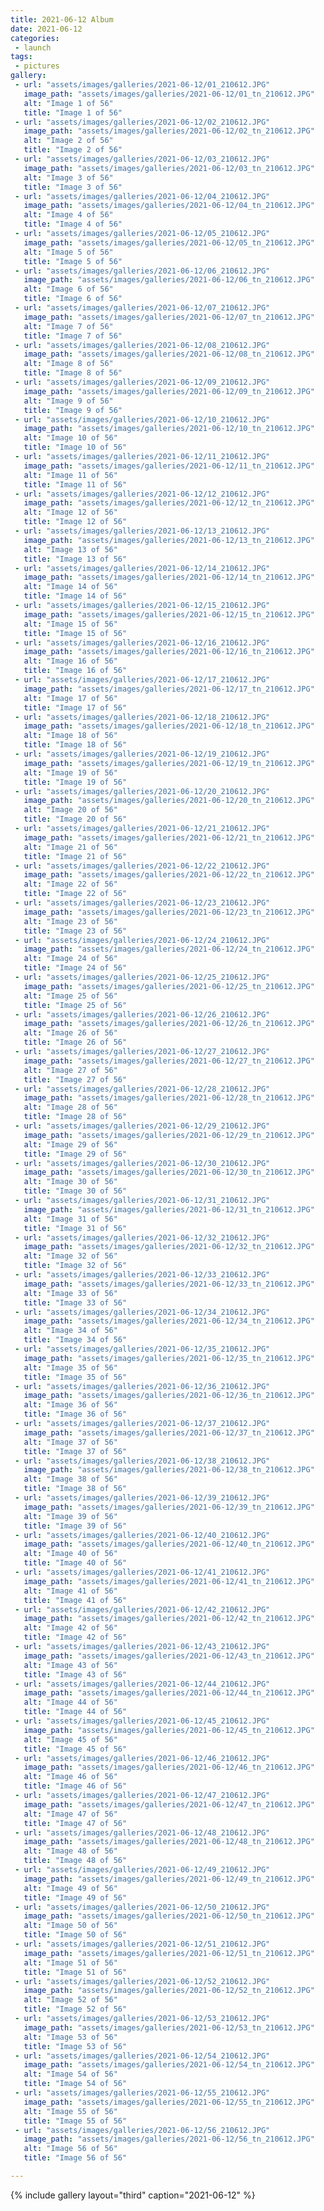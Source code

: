 ```yaml
---
title: 2021-06-12 Album
date: 2021-06-12
categories:
 - launch
tags:
 - pictures
gallery:
 - url: "assets/images/galleries/2021-06-12/01_210612.JPG"
   image_path: "assets/images/galleries/2021-06-12/01_tn_210612.JPG"
   alt: "Image 1 of 56"
   title: "Image 1 of 56"
 - url: "assets/images/galleries/2021-06-12/02_210612.JPG"
   image_path: "assets/images/galleries/2021-06-12/02_tn_210612.JPG"
   alt: "Image 2 of 56"
   title: "Image 2 of 56"
 - url: "assets/images/galleries/2021-06-12/03_210612.JPG"
   image_path: "assets/images/galleries/2021-06-12/03_tn_210612.JPG"
   alt: "Image 3 of 56"
   title: "Image 3 of 56"
 - url: "assets/images/galleries/2021-06-12/04_210612.JPG"
   image_path: "assets/images/galleries/2021-06-12/04_tn_210612.JPG"
   alt: "Image 4 of 56"
   title: "Image 4 of 56"
 - url: "assets/images/galleries/2021-06-12/05_210612.JPG"
   image_path: "assets/images/galleries/2021-06-12/05_tn_210612.JPG"
   alt: "Image 5 of 56"
   title: "Image 5 of 56"
 - url: "assets/images/galleries/2021-06-12/06_210612.JPG"
   image_path: "assets/images/galleries/2021-06-12/06_tn_210612.JPG"
   alt: "Image 6 of 56"
   title: "Image 6 of 56"
 - url: "assets/images/galleries/2021-06-12/07_210612.JPG"
   image_path: "assets/images/galleries/2021-06-12/07_tn_210612.JPG"
   alt: "Image 7 of 56"
   title: "Image 7 of 56"
 - url: "assets/images/galleries/2021-06-12/08_210612.JPG"
   image_path: "assets/images/galleries/2021-06-12/08_tn_210612.JPG"
   alt: "Image 8 of 56"
   title: "Image 8 of 56"
 - url: "assets/images/galleries/2021-06-12/09_210612.JPG"
   image_path: "assets/images/galleries/2021-06-12/09_tn_210612.JPG"
   alt: "Image 9 of 56"
   title: "Image 9 of 56"
 - url: "assets/images/galleries/2021-06-12/10_210612.JPG"
   image_path: "assets/images/galleries/2021-06-12/10_tn_210612.JPG"
   alt: "Image 10 of 56"
   title: "Image 10 of 56"
 - url: "assets/images/galleries/2021-06-12/11_210612.JPG"
   image_path: "assets/images/galleries/2021-06-12/11_tn_210612.JPG"
   alt: "Image 11 of 56"
   title: "Image 11 of 56"
 - url: "assets/images/galleries/2021-06-12/12_210612.JPG"
   image_path: "assets/images/galleries/2021-06-12/12_tn_210612.JPG"
   alt: "Image 12 of 56"
   title: "Image 12 of 56"
 - url: "assets/images/galleries/2021-06-12/13_210612.JPG"
   image_path: "assets/images/galleries/2021-06-12/13_tn_210612.JPG"
   alt: "Image 13 of 56"
   title: "Image 13 of 56"
 - url: "assets/images/galleries/2021-06-12/14_210612.JPG"
   image_path: "assets/images/galleries/2021-06-12/14_tn_210612.JPG"
   alt: "Image 14 of 56"
   title: "Image 14 of 56"
 - url: "assets/images/galleries/2021-06-12/15_210612.JPG"
   image_path: "assets/images/galleries/2021-06-12/15_tn_210612.JPG"
   alt: "Image 15 of 56"
   title: "Image 15 of 56"
 - url: "assets/images/galleries/2021-06-12/16_210612.JPG"
   image_path: "assets/images/galleries/2021-06-12/16_tn_210612.JPG"
   alt: "Image 16 of 56"
   title: "Image 16 of 56"
 - url: "assets/images/galleries/2021-06-12/17_210612.JPG"
   image_path: "assets/images/galleries/2021-06-12/17_tn_210612.JPG"
   alt: "Image 17 of 56"
   title: "Image 17 of 56"
 - url: "assets/images/galleries/2021-06-12/18_210612.JPG"
   image_path: "assets/images/galleries/2021-06-12/18_tn_210612.JPG"
   alt: "Image 18 of 56"
   title: "Image 18 of 56"
 - url: "assets/images/galleries/2021-06-12/19_210612.JPG"
   image_path: "assets/images/galleries/2021-06-12/19_tn_210612.JPG"
   alt: "Image 19 of 56"
   title: "Image 19 of 56"
 - url: "assets/images/galleries/2021-06-12/20_210612.JPG"
   image_path: "assets/images/galleries/2021-06-12/20_tn_210612.JPG"
   alt: "Image 20 of 56"
   title: "Image 20 of 56"
 - url: "assets/images/galleries/2021-06-12/21_210612.JPG"
   image_path: "assets/images/galleries/2021-06-12/21_tn_210612.JPG"
   alt: "Image 21 of 56"
   title: "Image 21 of 56"
 - url: "assets/images/galleries/2021-06-12/22_210612.JPG"
   image_path: "assets/images/galleries/2021-06-12/22_tn_210612.JPG"
   alt: "Image 22 of 56"
   title: "Image 22 of 56"
 - url: "assets/images/galleries/2021-06-12/23_210612.JPG"
   image_path: "assets/images/galleries/2021-06-12/23_tn_210612.JPG"
   alt: "Image 23 of 56"
   title: "Image 23 of 56"
 - url: "assets/images/galleries/2021-06-12/24_210612.JPG"
   image_path: "assets/images/galleries/2021-06-12/24_tn_210612.JPG"
   alt: "Image 24 of 56"
   title: "Image 24 of 56"
 - url: "assets/images/galleries/2021-06-12/25_210612.JPG"
   image_path: "assets/images/galleries/2021-06-12/25_tn_210612.JPG"
   alt: "Image 25 of 56"
   title: "Image 25 of 56"
 - url: "assets/images/galleries/2021-06-12/26_210612.JPG"
   image_path: "assets/images/galleries/2021-06-12/26_tn_210612.JPG"
   alt: "Image 26 of 56"
   title: "Image 26 of 56"
 - url: "assets/images/galleries/2021-06-12/27_210612.JPG"
   image_path: "assets/images/galleries/2021-06-12/27_tn_210612.JPG"
   alt: "Image 27 of 56"
   title: "Image 27 of 56"
 - url: "assets/images/galleries/2021-06-12/28_210612.JPG"
   image_path: "assets/images/galleries/2021-06-12/28_tn_210612.JPG"
   alt: "Image 28 of 56"
   title: "Image 28 of 56"
 - url: "assets/images/galleries/2021-06-12/29_210612.JPG"
   image_path: "assets/images/galleries/2021-06-12/29_tn_210612.JPG"
   alt: "Image 29 of 56"
   title: "Image 29 of 56"
 - url: "assets/images/galleries/2021-06-12/30_210612.JPG"
   image_path: "assets/images/galleries/2021-06-12/30_tn_210612.JPG"
   alt: "Image 30 of 56"
   title: "Image 30 of 56"
 - url: "assets/images/galleries/2021-06-12/31_210612.JPG"
   image_path: "assets/images/galleries/2021-06-12/31_tn_210612.JPG"
   alt: "Image 31 of 56"
   title: "Image 31 of 56"
 - url: "assets/images/galleries/2021-06-12/32_210612.JPG"
   image_path: "assets/images/galleries/2021-06-12/32_tn_210612.JPG"
   alt: "Image 32 of 56"
   title: "Image 32 of 56"
 - url: "assets/images/galleries/2021-06-12/33_210612.JPG"
   image_path: "assets/images/galleries/2021-06-12/33_tn_210612.JPG"
   alt: "Image 33 of 56"
   title: "Image 33 of 56"
 - url: "assets/images/galleries/2021-06-12/34_210612.JPG"
   image_path: "assets/images/galleries/2021-06-12/34_tn_210612.JPG"
   alt: "Image 34 of 56"
   title: "Image 34 of 56"
 - url: "assets/images/galleries/2021-06-12/35_210612.JPG"
   image_path: "assets/images/galleries/2021-06-12/35_tn_210612.JPG"
   alt: "Image 35 of 56"
   title: "Image 35 of 56"
 - url: "assets/images/galleries/2021-06-12/36_210612.JPG"
   image_path: "assets/images/galleries/2021-06-12/36_tn_210612.JPG"
   alt: "Image 36 of 56"
   title: "Image 36 of 56"
 - url: "assets/images/galleries/2021-06-12/37_210612.JPG"
   image_path: "assets/images/galleries/2021-06-12/37_tn_210612.JPG"
   alt: "Image 37 of 56"
   title: "Image 37 of 56"
 - url: "assets/images/galleries/2021-06-12/38_210612.JPG"
   image_path: "assets/images/galleries/2021-06-12/38_tn_210612.JPG"
   alt: "Image 38 of 56"
   title: "Image 38 of 56"
 - url: "assets/images/galleries/2021-06-12/39_210612.JPG"
   image_path: "assets/images/galleries/2021-06-12/39_tn_210612.JPG"
   alt: "Image 39 of 56"
   title: "Image 39 of 56"
 - url: "assets/images/galleries/2021-06-12/40_210612.JPG"
   image_path: "assets/images/galleries/2021-06-12/40_tn_210612.JPG"
   alt: "Image 40 of 56"
   title: "Image 40 of 56"
 - url: "assets/images/galleries/2021-06-12/41_210612.JPG"
   image_path: "assets/images/galleries/2021-06-12/41_tn_210612.JPG"
   alt: "Image 41 of 56"
   title: "Image 41 of 56"
 - url: "assets/images/galleries/2021-06-12/42_210612.JPG"
   image_path: "assets/images/galleries/2021-06-12/42_tn_210612.JPG"
   alt: "Image 42 of 56"
   title: "Image 42 of 56"
 - url: "assets/images/galleries/2021-06-12/43_210612.JPG"
   image_path: "assets/images/galleries/2021-06-12/43_tn_210612.JPG"
   alt: "Image 43 of 56"
   title: "Image 43 of 56"
 - url: "assets/images/galleries/2021-06-12/44_210612.JPG"
   image_path: "assets/images/galleries/2021-06-12/44_tn_210612.JPG"
   alt: "Image 44 of 56"
   title: "Image 44 of 56"
 - url: "assets/images/galleries/2021-06-12/45_210612.JPG"
   image_path: "assets/images/galleries/2021-06-12/45_tn_210612.JPG"
   alt: "Image 45 of 56"
   title: "Image 45 of 56"
 - url: "assets/images/galleries/2021-06-12/46_210612.JPG"
   image_path: "assets/images/galleries/2021-06-12/46_tn_210612.JPG"
   alt: "Image 46 of 56"
   title: "Image 46 of 56"
 - url: "assets/images/galleries/2021-06-12/47_210612.JPG"
   image_path: "assets/images/galleries/2021-06-12/47_tn_210612.JPG"
   alt: "Image 47 of 56"
   title: "Image 47 of 56"
 - url: "assets/images/galleries/2021-06-12/48_210612.JPG"
   image_path: "assets/images/galleries/2021-06-12/48_tn_210612.JPG"
   alt: "Image 48 of 56"
   title: "Image 48 of 56"
 - url: "assets/images/galleries/2021-06-12/49_210612.JPG"
   image_path: "assets/images/galleries/2021-06-12/49_tn_210612.JPG"
   alt: "Image 49 of 56"
   title: "Image 49 of 56"
 - url: "assets/images/galleries/2021-06-12/50_210612.JPG"
   image_path: "assets/images/galleries/2021-06-12/50_tn_210612.JPG"
   alt: "Image 50 of 56"
   title: "Image 50 of 56"
 - url: "assets/images/galleries/2021-06-12/51_210612.JPG"
   image_path: "assets/images/galleries/2021-06-12/51_tn_210612.JPG"
   alt: "Image 51 of 56"
   title: "Image 51 of 56"
 - url: "assets/images/galleries/2021-06-12/52_210612.JPG"
   image_path: "assets/images/galleries/2021-06-12/52_tn_210612.JPG"
   alt: "Image 52 of 56"
   title: "Image 52 of 56"
 - url: "assets/images/galleries/2021-06-12/53_210612.JPG"
   image_path: "assets/images/galleries/2021-06-12/53_tn_210612.JPG"
   alt: "Image 53 of 56"
   title: "Image 53 of 56"
 - url: "assets/images/galleries/2021-06-12/54_210612.JPG"
   image_path: "assets/images/galleries/2021-06-12/54_tn_210612.JPG"
   alt: "Image 54 of 56"
   title: "Image 54 of 56"
 - url: "assets/images/galleries/2021-06-12/55_210612.JPG"
   image_path: "assets/images/galleries/2021-06-12/55_tn_210612.JPG"
   alt: "Image 55 of 56"
   title: "Image 55 of 56"
 - url: "assets/images/galleries/2021-06-12/56_210612.JPG"
   image_path: "assets/images/galleries/2021-06-12/56_tn_210612.JPG"
   alt: "Image 56 of 56"
   title: "Image 56 of 56"

---
```


{% include gallery layout="third" caption="2021-06-12" %}

